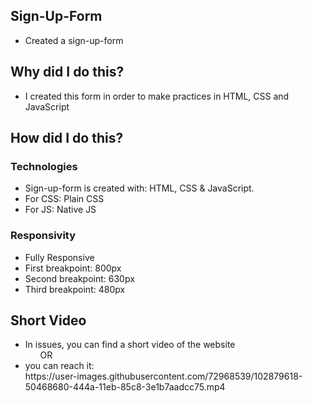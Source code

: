 ## Sign-Up-Form

<ul>
<li>Created a sign-up-form</li>
</ul>

## Why did I do this?
<ul>
<li>I created this form in order to make practices in HTML, CSS and JavaScript</li>
</ul>

## How did I do this?

### Technologies
<ul>
<li>Sign-up-form is created with: HTML, CSS & JavaScript.</li>
<li>For CSS: Plain CSS</li>
<li>For JS: Native JS</li>
 </ul>

 ### Responsivity
<ul>
<li>Fully Responsive</li>
<li>First breakpoint: 800px </li> 
<li>Second breakpoint: 630px </li>
<li>Third breakpoint: 480px </li>
</ul>

## Short Video
<ul>
<li>In issues, you can find a short video of the website </li>
&nbsp &nbsp &nbsp OR
<li>you can reach it: <br>
https://user-images.githubusercontent.com/72968539/102879618-50468680-444a-11eb-85c8-3e1b7aadcc75.mp4
</li>
</ul>

